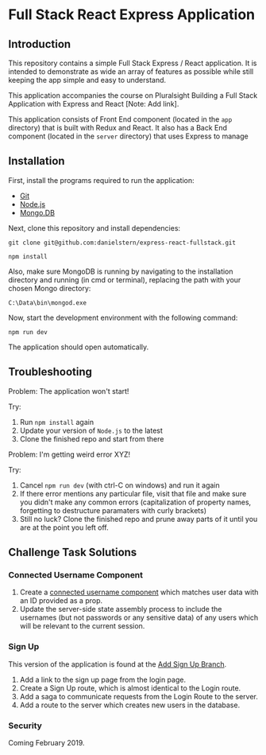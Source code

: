 # Full Stack React Express Application

## Introduction
This repository contains a simple Full Stack Express / React application. It is intended to demonstrate as wide an array of features as possible while still keeping the app simple and easy to understand.
 
 This application accompanies the course on Pluralsight Building a Full Stack Application with Express and React [Note: Add link].
 
 This application consists of Front End component (located in the `app` directory) that is built with Redux and React. It also has a Back End component (located in the `server` directory) that uses Express to manage

## Installation
First, install the programs required to run the application:

- [Git](https://git-scm.com/book/en/v2/Getting-Started-Installing-Git)
- [Node.js](https://nodejs.org/en/download/)
- [Mongo.DB](https://docs.mongodb.com/manual/installation/)

Next, clone this repository and install dependencies:

```
git clone git@github.com:danielstern/express-react-fullstack.git
```

```
npm install
```

Also, make sure MongoDB is running by navigating to the installation directory and running (in cmd or terminal), replacing the path with your chosen Mongo directory:

```
C:\Data\bin\mongod.exe
```

Now, start the development environment with the following command:

```
npm run dev
```

The application should open automatically. 

## Troubleshooting
Problem: The application won't start!

Try:
1. Run `npm install` again
2. Update your version of `Node.js` to the latest
3. Clone the finished repo and start from there

Problem: I'm getting weird error XYZ!

Try:
1. Cancel `npm run dev` (with ctrl-C on windows) and run it again
2. If there error mentions any particular file, visit that file and make sure you didn't make any common errors (capitalization of property names, forgetting to destructure paramaters with curly brackets)
3. Still no luck? Clone the finished repo and prune away parts of it until you are at the point you left off.

## Challenge Task Solutions

### Connected Username Component
1. Create a [connected username component](https://github.com/danielstern/express-react-fullstack/blob/master/src/app/components/UsernameDisplay.jsx) which matches user data with an ID provided as a prop.
2. Update the server-side state assembly process to include the usernames (but not passwords or any sensitive data) of any users which will be relevant to the current session.

### Sign Up 
This version of the application is found at the [Add Sign Up Branch](https://github.com/danielstern/express-react-fullstack/tree/add-signup/src/app/components).

1. Add a link to the sign up page from the login page.
2. Create a Sign Up route, which is almost identical to the Login route.
3. Add a saga to communicate requests from the Login Route to the server.
4. Add a route to the server which creates new users in the database.

### Security
Coming February 2019.
